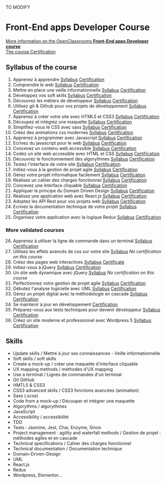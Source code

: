 TO MODIFY


# Front-End apps Developer Course
[More information on the OpenClassrooms **Front-End apps Developer course**](https://openclassrooms.com/fr/paths/314-developpeur-front-end)  
[The course Certification](https://github.com/s-manguy/diploma/blob/main/FRONT-END/sandrine-manguy-certification-Front-End-apps.png)

## Syllabus of the course
1. Apprenez à apprendre [Syllabus](https://openclassrooms.com/fr/courses/4312781-apprenez-a-apprendre) [Certification](https://github.com/s-manguy/diploma/blob/main/FRONT-END/certificate-apprendre-5054820055.pdf)  
1. Comprendre le web [Syllabus](https://openclassrooms.com/fr/courses/1946386-comprendre-le-web) [Certification](https://github.com/s-manguy/diploma/blob/main/FRONT-END/certificate-comprendre-web-2660422636.pdf)  
1. Mettre en place une veille informationnelle [Syllabus](https://openclassrooms.com/fr/courses/4805776-mettez-en-place-un-systeme-de-veille-informationnelle) [Certification](https://github.com/s-manguy/diploma/blob/main/FRONT-END/certificate-veille-informationnelle-2061319342.pdf)   
1. Développez vos soft skills [Syllabus](https://openclassrooms.com/fr/courses/6692406-developpez-vos-soft-skills) [Certification](https://github.com/s-manguy/diploma/blob/main/FRONT-END/certificate-soft-skills-2595028589.pdf)  
1. Découvrez les métiers de développeur [Syllabus](https://openclassrooms.com/fr/courses/6817086-decouvrez-les-metiers-de-developpeur) [Certification](https://github.com/s-manguy/diploma/blob/main/FRONT-END/certificate-metiers-developpeur-1571012551.pdf)  
1. Utilisez git & Github pour vos projets de développement [Syllabus](https://openclassrooms.com/fr/courses/5641721-utilisez-git-et-github-pour-vos-projets-de-developpement) [Certification](https://github.com/s-manguy/diploma/blob/main/FRONT-END/certificate-git-github-5599139215.pdf)  
1. Apprenez à créer votre site avec HTML5 et CSS3 [Syllabus](https://openclassrooms.com/fr/courses/1603881-apprenez-a-creer-votre-site-web-avec-html5-et-css3) [Certification](https://github.com/s-manguy/diploma/blob/main/FRONT-END/certificate-html-css-5508465518.pdf)  
1. Découpez et intégrez une maquette [Syllabus](https://openclassrooms.com/fr/courses/3504431-decoupez-et-integrez-une-maquette) [Certification](https://github.com/s-manguy/diploma/blob/main/FRONT-END/certificate-integration-9697421261.pdf)  
1. Simplifiez-vous le CSS avec sass [Syllabus](https://openclassrooms.com/fr/courses/6106181-simplifiez-vous-le-css-avec-sass) [Certification](https://github.com/s-manguy/diploma/blob/main/FRONT-END/certificate-sass-4298435530.pdf)  
1. Créez des animations css modernes [Syllabus](https://openclassrooms.com/fr/courses/5919246-creez-des-animations-css-modernes) [Certification](https://github.com/s-manguy/diploma/blob/main/FRONT-END/certificate-animation-css-modernes-6629953349.pdf)  
1. Apprenez à programmer avec Javascript [Syllabus](https://openclassrooms.com/fr/courses/6175841-apprenez-a-programmer-avec-javascript) [Certification](https://github.com/s-manguy/diploma/blob/main/FRONT-END/certificate-javascript-2743930935.pdf)  
1. Ecrivez du javascript pour le web [Syllabus](https://openclassrooms.com/fr/courses/5543061-ecrivez-du-javascript-pour-le-web) [Certification](https://github.com/s-manguy/diploma/blob/main/FRONT-END/certificate-javascript-web-7837532639.pdf)  
1. Concevez un contenu web accessible [Syllabus](https://openclassrooms.com/fr/courses/6691346-concevez-un-contenu-web-accessible) [Certification](https://github.com/s-manguy/diploma/blob/main/FRONT-END/certificate-contenu-accessible-9293276604.pdf)  
1. Codez un site web accessible avec HTML et CSS [Syllabus](https://openclassrooms.com/fr/courses/6691451-codez-un-site-web-accessible-avec-html-css) [Certification](https://github.com/s-manguy/diploma/blob/main/FRONT-END/certificate-accessibilite-html-css-5442284742.pdf)  
1. Découvrez le fonctionnement des algorythmes [Syllabus](https://openclassrooms.com/fr/courses/4366701-decouvrez-le-fonctionnement-des-algorithmes) [Certification](https://github.com/s-manguy/diploma/blob/main/FRONT-END/certificate-algorythmes-7847288853.pdf)
1. Testez l'interface de votre site [Syllabus](https://openclassrooms.com/fr/courses/3504461-testez-linterface-de-votre-site) [Certification](https://github.com/s-manguy/diploma/blob/main/FRONT-END/certificate-test-8609685076.pdf)  
1. Initiez-vous à la gestion de projet agile [Syllabus](https://openclassrooms.com/fr/courses/4507926-initiez-vous-a-la-gestion-de-projet-agile) [Certification](https://github.com/s-manguy/diploma/blob/main/FRONT-END/certificate-gestion-projet-agile-initiation-9237483558.pdf)  
1. Gérez votre projet informatique facilement [Syllabus](https://openclassrooms.com/fr/courses/4192086-gerez-votre-projet-informatique-facilement) [Certification](https://github.com/s-manguy/diploma/blob/main/FRONT-END/certificate-gestion-projet-informatique-3101496005.pdf)  
1. Réalisez un cahier des charges fonctionnel [Syllabus](https://openclassrooms.com/fr/courses/6739646-realisez-un-cahier-des-charges-fonctionnel) [Certification](https://github.com/s-manguy/diploma/blob/main/FRONT-END/certificate-cahier-des-charges-fonctionnel-7967942201.pdf)  
1. Concevez une interface cliquable [Syllabus](https://openclassrooms.com/fr/courses/5249006-concevez-une-interface-cliquable) [Certification](https://github.com/s-manguy/diploma/blob/main/FRONT-END/certificate-interface-cliquable-5026279546.pdf)  
1. Appliquer le principe du Domain Driven Design [Syllabus](https://openclassrooms.com/fr/courses/5647281-appliquez-le-principe-du-domain-driven-design-a-votre-application) [Certification](https://github.com/s-manguy/diploma/blob/main/FRONT-END/certificate-domain-driven-design-8071204902.pdf)  
1. Réalisez une application web avec React.js [Syllabus](https://openclassrooms.com/fr/courses/4664381-realisez-une-application-web-avec-react-js) [Certification](https://github.com/s-manguy/diploma/blob/main/FRONT-END/Certificate-react-js-9700533153.pdf)  
1. Adoptez les API Rest pour vos projets web [Syllabus](https://openclassrooms.com/fr/courses/6573181-adoptez-les-api-rest-pour-vos-projets-web) [Certification](https://github.com/s-manguy/diploma/blob/main/FRONT-END/certificate-api-rest-4151434869.pdf)  
1. Ecrivez la documentation technique de votre projet [Syllabus](https://openclassrooms.com/fr/courses/6398056-ecrivez-la-documentation-technique-de-votre-projet) [Certification]()  
1. Organisez votre application avec la logique Redux [Syllabus](https://openclassrooms.com/fr/courses/5511091-organisez-votre-application-avec-la-logique-redux) [Certification](https://github.com/s-manguy/diploma/blob/main/FRONT-END/Certificate-Redux-2967299340.pdf)  


### More validated courses
26. Apprenez à utiliser la ligne de commande dans un terminal [Syllabus](https://openclassrooms.com/fr/courses/6173491-apprenez-a-utiliser-la-ligne-de-commande-dans-un-terminal) [Certification](https://github.com/s-manguy/diploma/blob/main/FRONT-END/certificate-ligne-de-commande-5733338794.pdf)
1. Utilisez les effets avancés de css sur votre site [Syllabus](https://openclassrooms.com/fr/courses/2745636-utilisez-les-effets-avances-de-css-sur-votre-site) *No certification on this course* 
1. Créez des pages web interactives [Syllabus](https://openclassrooms.com/courses/creez-des-pages-web-interactives-avec-javascript) [Certificate](https://github.com/s-manguy/diploma/blob/main/FRONT-END/certificate-web-interactif-javascript-7781138874.pdf)  
1. Initiez-vous à jQuery [Syllabus](https://openclassrooms.com/fr/courses/3504441-introduction-a-jquery) [Certification](https://github.com/s-manguy/diploma/blob/main/FRONT-END/certificate-jquery-7071514923.pdf)  
1. Un site web dynamique avec jQuery [Syllabus](https://openclassrooms.com/fr/courses/1567926-un-site-web-dynamique-avec-jquery) *No certification on this course* 
1. Perfectionnez votre gestion de projet agile [Syllabus](https://openclassrooms.com/fr/courses/4511316-perfectionnez-votre-gestion-de-projet-agile) [Certification](https://github.com/s-manguy/diploma/blob/main/FRONT-END/certificate-gestion-projet-agile-perfectionnement-7691420290.pdf)  
1. Débutez l'analyse logicielle avec UML [Syllabus](https://openclassrooms.com/fr/courses/2035826-debutez-lanalyse-logicielle-avec-uml) [Certification](https://github.com/s-manguy/diploma/blob/main/FRONT-END/certificate-UML-9518327322.pdf)
1. Gérez un projet digital avec la méthodologie en cascade [Syllabus](https://openclassrooms.com/fr/courses/4296701-gerez-un-projet-digital-avec-une-methodologie-en-cascade) [Certification](https://github.com/s-manguy/diploma/blob/main/FRONT-END/certificate-gestion-projet-en-cascade-7784459429.pdf)
1. Se maintenir à jour en développement [Certification](https://github.com/s-manguy/diploma/blob/main/FRONT-END/certificate-se-maintenir-a-jour-developpement-1330322190.pdf)
1. Préparez-vous aux tests techniques pour devenir développeur [Syllabus](https://openclassrooms.com/fr/courses/6045521-preparez-vous-aux-tests-techniques-pour-devenir-developpeur) [Certification](https://github.com/s-manguy/diploma/blob/main/FRONT-END/certificate-tests-techniques-6246894373.pdf)
1. Créez un site moderne et professionnel avec Wordpress 5 [Syllabus](https://openclassrooms.com/fr/courses/5489551-creez-un-site-moderne-et-professionnel-avec-wordpress-5) [Certification](https://github.com/s-manguy/diploma/blob/main/FRONT-END/certificate-wordpress-moderne-professionnel-9932423001.pdf)
  
## Skills
* Update skills / Mettre à jour ses connaissances - Veille informationnelle
* Soft skills / soft skills
* Create a mock-up / créer une maquette d'interface cliquable
* UX mapping methods / méthodes d'UX mapping
* Use a terminal / Lignes de commandes d'un terminal
* Git GitHub
* HMTL5 & CSS3
* CSS3 advanced skills / CSS3 fonctions avancées (animation)
* Sass (.scss)
* Code from a mock-up / Découper et intégrer une maquette
* Algorythms / algorythmes
* JavaScript
* Accessibility / accessibilité
* TDD
* Tests : Jasmine, Jest, Chai, Enzyme, Sinon
* Project management : agility and waterfall methods / Gestion de projet : méthodes agiles et en cascade
* Technical specifications / Cahier des charges fonctionnel
* Technical documentation / Documentation technique
* Domain-Driven-Design
* UML
* React.js
* Redux
* Wordpress, Elementor...
